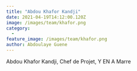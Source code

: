 ```yaml
---
title: "Abdou Khafor Kandji"
date: 2021-04-19T14:12:00.120Z
image: /images/team/khafor.png
category:
  - 
feature_image: /images/team/khafor.png
author: Abdoulaye Guene
---
```

Abdou Khafor Kandji, Chef de Projet, Y EN A Marre